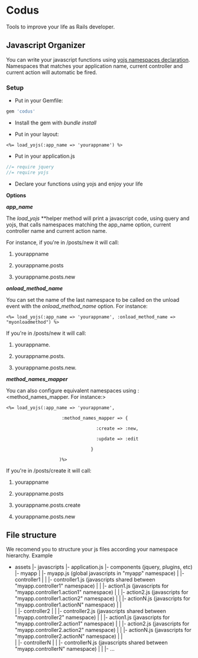 Codus
=====

Tools to improve your life as Rails developer.



Javascript Organizer
--------------------

You can write your javascript functions using [yojs namespaces declaration](https://github.com/codus/yojs). Namespaces that matches your application name, current controller and current action will automatic be fired.

### Setup



- Put in your Gemfile:

```ruby
gem 'codus'
```

- Install the gem with *bundle install*

- Put in your layout: 

`<%= load_yojs(:app_name => 'yourappname') %>`

- Put in your application.js

```javascript
//= require jquery
//= require yojs
```

- Declare your functions using yojs and enjoy your life



**Options**



***app_name***

The *load_yojs* **helper method will print a javascript code, using query and yojs, that calls namespaces matching the app_name option, current controller name and current action name.



For instance, if you're in /posts/new it will call:



1. yourappname

2. yourappname.posts

3. yourappname.posts.new



***onload_method_name***

You can set the name of the last namespace to be called on the unload event with the *onload_method_name* option. For instance:


```erb
<%= load_yojs(:app_name => 'yourappname', :onload_method_name => "myonloadmethod") %>
```

If you're in /posts/new it will call:

1. yourappname.<myonloadmethod>

2. yourappname.posts.<myonloadmethod>

3. yourappname.posts.new.<myonloadmethod>


***method_names_mapper***

You can also configure equivalent namespaces using :<method_names_mapper. For instance:>



```erb
<%= load_yojs(:app_name => 'yourappname', 

                     :method_names_mapper => {

                                  :create => :new,

                                  :update => :edit

                                }

                    )%>
```

If you're in /posts/create it will call:

1. yourappname

2. yourappname.posts

3. yourappname.posts.create

4. yourappname.posts.new


File structure
--------------------

We recomend you to structure your js files according your namespace hierarchy. Example

- assets
  |- javascripts 
     |- application.js
     |- components (jquery, plugins, etc)
     |- myapp
     |  |- myapp.js (global javascripts in "myapp" namespace)
     |  |- controller1
     |  |  |- controller1.js (javascripts shared between "myapp.controller1" namespace)
     |  |  |- action1.js (javascripts for "myapp.controller1.action1" namespace)
     |  |  |- action2.js (javascripts for "myapp.controller1.action2" namespace)
     |  |  |- actionN.js (javascripts for "myapp.controller1.actionN" namespace)
     |  |  
     |  |- controller2
     |  |  |- controller2.js (javascripts shared between "myapp.controller2" namespace)
     |  |  |- action1.js (javascripts for "myapp.controller2.action1" namespace)
     |  |  |- action2.js (javascripts for "myapp.controller2.action2" namespace)
     |  |  |- actionN.js (javascripts for "myapp.controller2.actionN" namespace)
     |  |  
     |  |- controllerN
     |  |  |- controllerN.js (javascripts shared between "myapp.controllerN" namespace)
     |  |  |- ...
 
